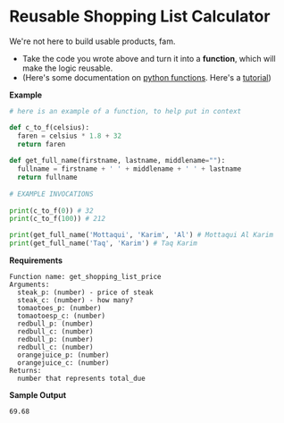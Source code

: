 # Reusable Shopping List Calculator

We're not here to build usable products, fam.

* Take the code you wrote above and turn it into a **function**, which will make the logic reusable.
* (Here's some documentation on [python functions](https://anh.cs.luc.edu/python/hands-on/3.1/handsonHtml/functions.html). Here's a [tutorial](https://www.tutorialspoint.com/python/python_functions.htm))

**Example**
```python
# here is an example of a function, to help put in context

def c_to_f(celsius):
  faren = celsius * 1.8 + 32
  return faren
  
def get_full_name(firstname, lastname, middlename=""):
  fullname = firstname + ' ' + middlename + ' ' + lastname
  return fullname
  
# EXAMPLE INVOCATIONS 
  
print(c_to_f(0)) # 32
print(c_to_f(100)) # 212

print(get_full_name('Mottaqui', 'Karim', 'Al') # Mottaqui Al Karim
print(get_full_name('Taq', 'Karim') # Taq Karim
```

**Requirements**
```
Function name: get_shopping_list_price
Arguments:
  steak_p: (number) - price of steak
  steak_c: (number) - how many?
  tomaotoes_p: (number)
  tomaotoesp_c: (number)
  redbull_p: (number)
  redbull_c: (number)
  redbull_p: (number)
  redbull_c: (number)
  orangejuice_p: (number)
  orangejuice_c: (number)
Returns:
  number that represents total_due
```

**Sample Output**
```
69.68
```
